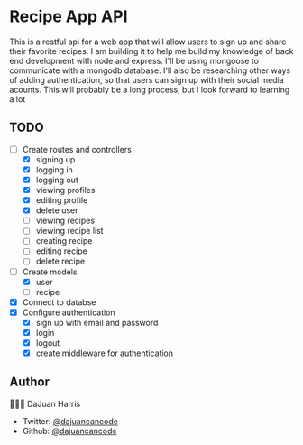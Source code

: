 # Recipe App API

This is a restful api for a web app that will allow users to sign up and share their favorite recipes. I am building it to help me build my knowledge of back end development with node and express. I'll be using mongoose to communicate with a mongodb database. I'll also be researching other ways of adding authentication, so that users can sign up with their social media acounts. This will probably be a long process, but I look forward to learning a lot

## TODO

- [ ] Create routes and controllers
  - [x] signing up
  - [x] logging in
  - [x] logging out
  - [x] viewing profiles
  - [x] editing profile
  - [x] delete user
  - [ ] viewing recipes
  - [ ] viewing recipe list
  - [ ] creating recipe
  - [ ] editing recipe
  - [ ] delete recipe
- [ ] Create models
  - [x] user
  - [ ] recipe
- [x] Connect to databse
- [x] Configure authentication
  - [x] sign up with email and password
  - [x] login
  - [x] logout
  - [x] create middleware for authentication

## Author

👨🏽‍💻 DaJuan Harris

- Twitter: [@dajuancancode](www.twitter.com/dajuancancode)
- Github: [@dajuancancode](www.github.com/dajuancancode)